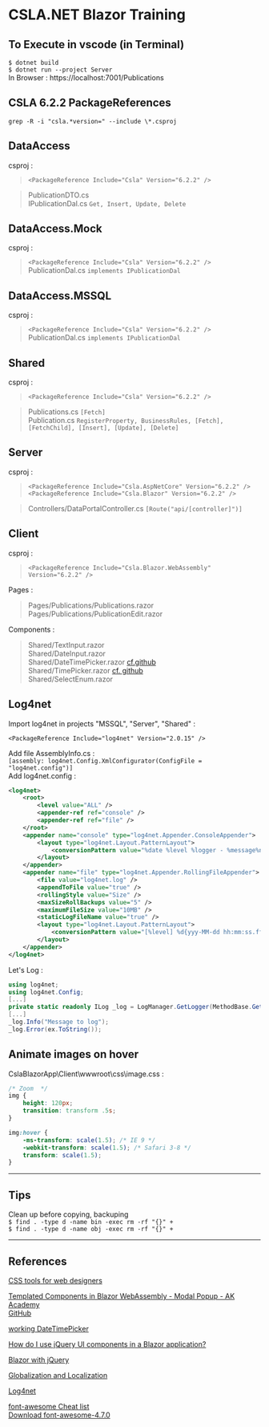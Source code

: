 # CSLA.NET Blazor Training

## To Execute in vscode (in Terminal)
`$ dotnet build`  
`$ dotnet run --project Server`  
In Browser : https://localhost:7001/Publications  


## CSLA 6.2.2 PackageReferences 
`grep -R -i "csla.*version=" --include \*.csproj `  

## **DataAccess**  
csproj :  
>	`<PackageReference Include="Csla" Version="6.2.2" />`  

> PublicationDTO.cs  
> IPublicationDal.cs `Get, Insert, Update, Delete` 

## **DataAccess.Mock**  
csproj :  
>	`<PackageReference Include="Csla" Version="6.2.2" />`  
> PublicationDal.cs `implements IPublicationDal`  

## **DataAccess.MSSQL**  
csproj :  
>	`<PackageReference Include="Csla" Version="6.2.2" />`  
> PublicationDal.cs `implements IPublicationDal`  

## **Shared**  
csproj :  
>	`<PackageReference Include="Csla" Version="6.2.2" />`  

> Publications.cs `[Fetch]`   
> Publication.cs `RegisterProperty, BusinessRules, [Fetch], [FetchChild], [Insert], [Update], [Delete]`  

## **Server**  
csproj :  
>	`<PackageReference Include="Csla.AspNetCore" Version="6.2.2" />`  
>	`<PackageReference Include="Csla.Blazor" Version="6.2.2" />`  

> Controllers/DataPortalController.cs `[Route("api/[controller]")]`  

## **Client**
csproj :  
>	`<PackageReference Include="Csla.Blazor.WebAssembly" Version="6.2.2" />`  

Pages :  
> Pages/Publications/Publications.razor  
> Pages/Publications/PublicationEdit.razor   

Components :  
> Shared/TextInput.razor  
> Shared/DateInput.razor  
> Shared/DateTimePicker.razor [cf.github](https://github.com/pekspro/BlazorTimePicker)  
> Shared/TimePicker.razor  [cf. github](https://github.com/pekspro/BlazorTimePicker)  
> Shared/SelectEnum.razor

## Log4net
Import log4net in projects "MSSQL", "Server", "Shared" :  

`<PackageReference Include="log4net" Version="2.0.15" />` 

Add file AssemblyInfo.cs :  
`[assembly: log4net.Config.XmlConfigurator(ConfigFile = "log4net.config")]
`  
Add log4net.config :  

```xml
<log4net>
	<root>
		<level value="ALL" />
		<appender-ref ref="console" />
		<appender-ref ref="file" />
	</root>
	<appender name="console" type="log4net.Appender.ConsoleAppender">
		<layout type="log4net.Layout.PatternLayout">
			<conversionPattern value="%date %level %logger - %message%newline" />
		</layout>
	</appender>
	<appender name="file" type="log4net.Appender.RollingFileAppender">
		<file value="log4net.log" />
		<appendToFile value="true" />
		<rollingStyle value="Size" />
		<maxSizeRollBackups value="5" />
		<maximumFileSize value="10MB" />
		<staticLogFileName value="true" />
		<layout type="log4net.Layout.PatternLayout">
			<conversionPattern value="[%level] %d{yyy-MM-dd hh:mm:ss.ffff} [%thread] %logger - %message%newline" />
		</layout>
	</appender>
</log4net>
```

Let's Log :  

```csharp
using log4net;
using log4net.Config;
[...]
private static readonly ILog _log = LogManager.GetLogger(MethodBase.GetCurrentMethod().DeclaringType);
[...]
_log.Info("Message to log");
_log.Error(ex.ToString());
```  


## Animate images on hover

CslaBlazorApp\Client\wwwroot\css\image.css :  
```css
/* Zoom  */
img {
    height: 120px;
    transition: transform .5s;
}

img:hover {
    -ms-transform: scale(1.5); /* IE 9 */
    -webkit-transform: scale(1.5); /* Safari 3-8 */
    transform: scale(1.5);
}
```



---
## Tips

Clean up before copying, backuping   
`$ find . -type d -name bin -exec rm -rf "{}" +`  
`$ find . -type d -name obj -exec rm -rf "{}" +`  


---
## References

[CSS tools for web designers](https://www.cssmatic.com/box-shadow)  

[Templated Components in Blazor WebAssembly - Modal Popup - AK Academy](https://www.youtube.com/watch?v=g3vH-KYmsHQ)  
[GitHub](https://github.com/aksoftware98/blazor-modal-popup)  

[working DateTimePicker](https://github.com/pekspro/BlazorTimePicker)  

[How do I use jQuery UI components in a Blazor application?](https://www.syncfusion.com/faq/blazor/general/how-do-i-use-jquery-ui-components-in-a-blazor-application)  

[Blazor with jQuery](https://blog.yudiz.com/blazor-with-jquery/)

[Globalization and Localization](https://learn.microsoft.com/en-us/aspnet/core/blazor/globalization-localization?view=aspnetcore-7.0&pivots=webassembly#dynamically-set-the-culture-by-user-preference)  

[Log4net](https://stackify.com/log4net-guide-dotnet-logging/)  

[font-awesome Cheat list](https://fontawesome.com/v4/icons/)  
[Download font-awesome-4.7.0](https://src.fedoraproject.org/lookaside/extras/fontawesome-fonts/font-awesome-4.7.0.zip/4d7d73ec30555f5351db74f6cfebe91e/)  

